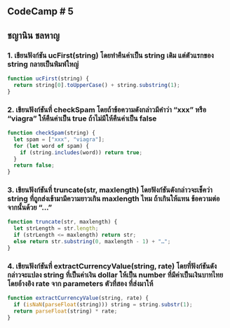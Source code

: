 ## CodeCamp # 5

## ชญานิน ชลหาญ

### 1. เขียนฟังก์ชัน ucFirst(string) โดยทำคืนค่าเป็น string เดิม แต่ตัวแรกของ string กลายเป็นพิมพ์ใหญ่

```javascript
function ucFirst(string) {
  return string[0].toUpperCase() + string.substring(1);
}
```

### 2. เขียนฟังก์ชันที่ checkSpam โดยถ้าข้อความดังกล่าวมีคำว่า “xxx” หรือ “viagra” ให้คืนค่าเป็น true ถ้าไม่มีให้คืนค่าเป็น false

```javascript
function checkSpam(string) {
  let spam = ["xxx", "viagra"];
  for (let word of spam) {
    if (string.includes(word)) return true;
  }
  return false;
}
```

### 3. เขียนฟังก์ชันที่ truncate(str, maxlength) โดยฟังก์ชันดังกล่าวจะเช็คว่า string ที่ถูกส่งเข้ามามีความยาวเกิน maxlength ไหม ถ้าเกินให้แทน ข้อความต่อจากนั้นด้วย “...”

```javascript
function truncate(str, maxlength) {
  let strLength = str.length;
  if (strLength <= maxlength) return str;
  else return str.substring(0, maxlength - 1) + "…";
}
```

### 4. เขียนฟังก์ชันที่ extractCurrencyValue(string, rate) โดยที่ฟังก์ชันดังกล่าวจะแปลง string ที่เป็นค่าเงิน dollar ให้เป็น number ที่มีค่าเป็นเงินบาทไทย โดยอ้างอิง rate จาก parameters ตัวที่สอง ที่ส่งมาให้

```javascript
function extractCurrencyValue(string, rate) {
  if (isNaN(parseFloat(string))) string = string.substr(1);
  return parseFloat(string) * rate;
}
```
